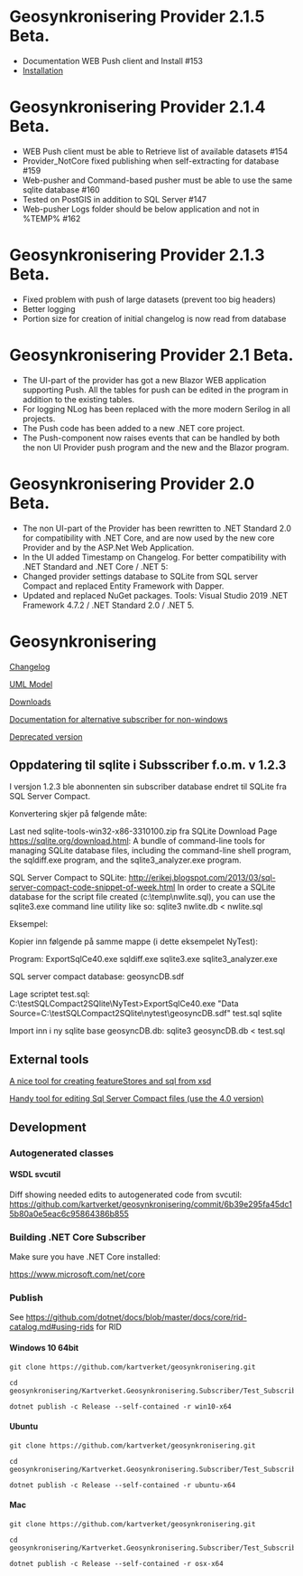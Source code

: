 # Geosynkronisering Provider 2.1.5 Beta.
-	Documentation WEB Push client and Install #153
- [Installation](Kartverket.Geosynkronisering.Server/Blazor.Kartverket.Geosynkronisering.Provider/wwwroot/install/installProvider.md)

# Geosynkronisering Provider 2.1.4 Beta.
-	WEB Push client must be able to Retrieve list of available datasets #154
-	Provider_NotCore fixed publishing when self-extracting for database #159
- Web-pusher and Command-based pusher must be able to use the same sqlite database #160
- Tested on PostGIS in addition to SQL Server #147
- Web-pusher Logs folder should be below application and not in %TEMP% #162

# Geosynkronisering Provider 2.1.3 Beta.
-	Fixed problem with push of large datasets (prevent too big headers)
- Better logging
- Portion size for creation of initial changelog is now read from database

# Geosynkronisering Provider 2.1 Beta.
-	The UI-part of the provider has got a new Blazor WEB application supporting Push.
All the tables for push can be edited in the program in addition to the existing tables.
-	For logging NLog has been replaced with the more modern Serilog in all projects.
-	The Push code has been added to a new .NET core project.
-	The Push-component now raises events that can be handled by both the non UI Provider push program and the new  and the Blazor program.

# Geosynkronisering Provider 2.0 Beta.
- The non UI-part of the Provider has been rewritten to .NET Standard 2.0 for compatibility with .NET Core, and are now used by the new core Provider  and by the ASP.Net Web Application.
- In the UI added Timestamp on Changelog.
For better compatibility with .NET Standard and .NET Core / .NET 5:
- Changed provider settings database to SQLite from SQL server Compact and replaced Entity Framework with Dapper.
- Updated and replaced NuGet packages.
Tools: Visual Studio 2019 .NET Framework 4.7.2 / .NET Standard 2.0 / .NET 5.


# Geosynkronisering

[Changelog](./CHANGELOG.md)

[UML Model](https://rawgit.com/kartverket/geosynkronisering/master/uml/HTML/index.htm)

[Downloads](https://github.com/kartverket/geosynkronisering/releases)

[Documentation for alternative subscriber for non-windows](https://github.com/kartverket/geosynkronisering/tree/master/Kartverket.Geosynkronisering.Subscriber/Test_Subscriber_NetCore)

[Deprecated version](https://github.com/kartverket/CORESubscriber)

## Oppdatering til sqlite i Subsscriber f.o.m. v 1.2.3

I versjon 1.2.3 ble abonnenten sin subscriber database endret til SQLite fra SQL Server Compact.

Konvertering skjer på følgende måte:

Last ned sqlite-tools-win32-x86-3310100.zip fra SQLite Download Page https://sqlite.org/download.html: A bundle of command-line tools for managing SQLite database files, including the command-line shell program, the sqldiff.exe program, and the sqlite3_analyzer.exe program.

SQL Server Compact to SQLite: http://erikej.blogspot.com/2013/03/sql-server-compact-code-snippet-of-week.html In order to create a SQLite database for the script file created (c:\temp\nwlite.sql), you can use the sqlite3.exe command line utility like so: sqlite3 nwlite.db < nwlite.sql

Eksempel:

Kopier inn følgende på samme mappe (i dette eksempelet NyTest):

Program: ExportSqlCe40.exe sqldiff.exe sqlite3.exe sqlite3_analyzer.exe

SQL server compact database: geosyncDB.sdf

Lage scriptet test.sql: C:\testSQLCompact2SQlite\NyTest>ExportSqlCe40.exe "Data Source=C:\testSQLCompact2SQlite\nytest\geosyncDB.sdf" test.sql sqlite

Import inn i ny sqlite base geosyncDB.db: sqlite3 geosyncDB.db < test.sql

## External tools

[A nice tool for creating featureStores and sql from xsd](https://github.com/JuergenWeichand/deegree-cli-utility)

[Handy tool for editing Sql Server Compact files (use the 4.0 version)](https://github.com/ErikEJ/SqlCeToolbox/releases)

## Development

### Autogenerated classes

#### WSDL svcutil

Diff showing needed edits to autogenerated code from svcutil: https://github.com/kartverket/geosynkronisering/commit/6b39e295fa45dc15b80a0e5eac6c95864386b855

### Building .NET Core Subscriber

Make sure you have .NET Core installed:

https://www.microsoft.com/net/core

### Publish

See https://github.com/dotnet/docs/blob/master/docs/core/rid-catalog.md#using-rids for RID

#### Windows 10 64bit

```
git clone https://github.com/kartverket/geosynkronisering.git

cd geosynkronisering/Kartverket.Geosynkronisering.Subscriber/Test_Subscriber_NetCore

dotnet publish -c Release --self-contained -r win10-x64
```

#### Ubuntu

```
git clone https://github.com/kartverket/geosynkronisering.git

cd geosynkronisering/Kartverket.Geosynkronisering.Subscriber/Test_Subscriber_NetCore

dotnet publish -c Release --self-contained -r ubuntu-x64
```

#### Mac

```
git clone https://github.com/kartverket/geosynkronisering.git

cd geosynkronisering/Kartverket.Geosynkronisering.Subscriber/Test_Subscriber_NetCore

dotnet publish -c Release --self-contained -r osx-x64
```
